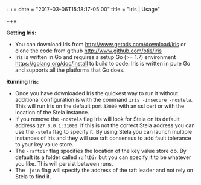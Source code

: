 +++
date = "2017-03-06T15:18:17-05:00"
title = "Iris | Usage"

+++

**Getting Iris:**
- You can download Iris from <http://www.getotis.com/download/iris> or clone the code from github <http://www.github.com/otis/iris>
- Iris is written in Go and requires a setup Go (>= 1.7) environment <https://golang.org/doc/install> to build to code.  Iris is written in pure Go and supports all the platforms that Go does.

**Running Iris:**
- Once you have downloaded Iris the quickest way to run it without additional configuration is with the command `iris -insecure -nostela`.  This will run Iris on the default port `32000` with an ssl cert or with the location of the Stela instance.  
- If you remove the `-nostela` flag Iris will look for Stela on its default address `127.0.0.1:31000`.  If this is not the correct Stela address you can use the `-stela` flag to specify it.  By using Stela you can launch multiple instances of Iris and they will use raft consensus to add fault tolerance to your key value store.
- The `-raftdir` flag specifies the location of the key value store db.  By default its a folder called `raftDir` but you can specify it to be whatever you like.  This will persist between runs.
- The `-join` flag will specify the address of the raft leader and not rely on Stela to find it.
